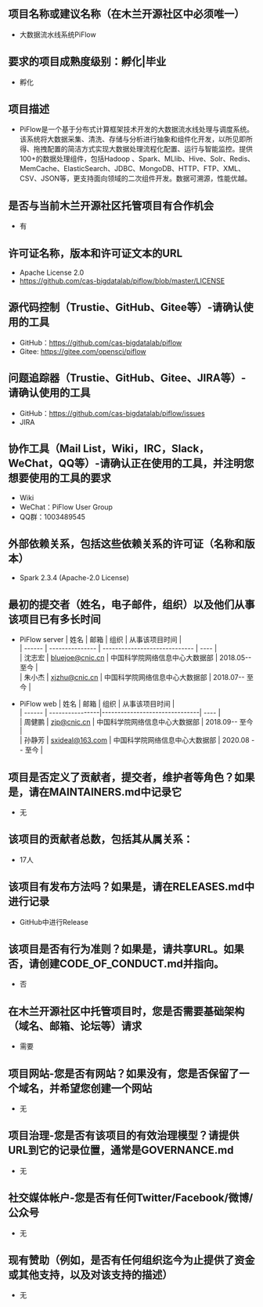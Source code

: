## 项目名称或建议名称（在木兰开源社区中必须唯一）  
- 大数据流水线系统PiFlow

## 要求的项目成熟度级别：孵化|毕业  
- 孵化

## 项目描述  
- PiFlow是一个基于分布式计算框架技术开发的大数据流水线处理与调度系统。该系统将大数据采集、清洗、存储与分析进行抽象和组件化开发，以所见即所得、拖拽配置的简洁方式实现大数据处理流程化配置、运行与智能监控。提供100+的数据处理组件，包括Hadoop 、Spark、MLlib、Hive、Solr、Redis、MemCache、ElasticSearch、JDBC、MongoDB、HTTP、FTP、XML、CSV、JSON等，更支持面向领域的二次组件开发。数据可溯源，性能优越。

## 是否与当前木兰开源社区托管项目有合作机会  
- 有

## 许可证名称，版本和许可证文本的URL
 - Apache License 2.0  
 - https://github.com/cas-bigdatalab/piflow/blob/master/LICENSE  

## 源代码控制（Trustie、GitHub、Gitee等）-请确认使用的工具  
 - GitHub：https://github.com/cas-bigdatalab/piflow
 - Gitee: https://gitee.com/opensci/piflow  

## 问题追踪器（Trustie、GitHub、Gitee、JIRA等）-请确认使用的工具  
 - GitHub：https://github.com/cas-bigdatalab/piflow/issues
 - JIRA

## 协作工具（Mail List，Wiki，IRC，Slack，WeChat，QQ等）-请确认正在使用的工具，并注明您想要使用的工具的要求  
 - Wiki
 - WeChat：PiFlow User Group
 - QQ群：1003489545
 

## 外部依赖关系，包括这些依赖关系的许可证（名称和版本）  
 - Spark 2.3.4 (Apache-2.0 License)

## 最初的提交者（姓名，电子邮件，组织）以及他们从事该项目已有多长时间  

  - PiFlow server
   | 姓名   | 邮箱 | 组织 | 从事该项目时间 |  
   | ------ | --------------- | ----------------------------- | ----    |  
   | 沈志宏 | bluejoe@cnic.cn | 中国科学院网络信息中心大数据部 | 2018.05-- 至今 |  
   | 朱小杰 | xjzhu@cnic.cn | 中国科学院网络信息中心大数据部 | 2018.07-- 至今 |  

  - PiFlow web
   | 姓名   | 邮箱            | 组织                          | 从事该项目时间 |  
   | ------ | ----------------|-------------------------------| ----            |  
   | 周健鹏 | zjp@cnic.cn     | 中国科学院网络信息中心大数据部 | 2018.09-- 至今  |  
   | 孙静芳 | sxideal@163.com | 中国科学院网络信息中心大数据部 | 2020.08 -- 至今 |  
   


## 项目是否定义了贡献者，提交者，维护者等角色？如果是，请在MAINTAINERS.md中记录它  
- 无

## 该项目的贡献者总数，包括其从属关系：  
- 17人

## 该项目有发布方法吗？如果是，请在RELEASES.md中进行记录  
- GitHub中进行Release

## 该项目是否有行为准则？如果是，请共享URL。如果否，请创建CODE_OF_CONDUCT.md并指向。  
- 否

## 在木兰开源社区中托管项目时，您是否需要基础架构（域名、邮箱、论坛等）请求   
- 需要

## 项目网站-您是否有网站？如果没有，您是否保留了一个域名，并希望您创建一个网站  
- 无

## 项目治理-您是否有该项目的有效治理模型？请提供URL到它的记录位置，通常是GOVERNANCE.md  
- 无

## 社交媒体帐户-您是否有任何Twitter/Facebook/微博/公众号  
- 无

## 现有赞助（例如，是否有任何组织迄今为止提供了资金或其他支持，以及对该支持的描述）
- 无
